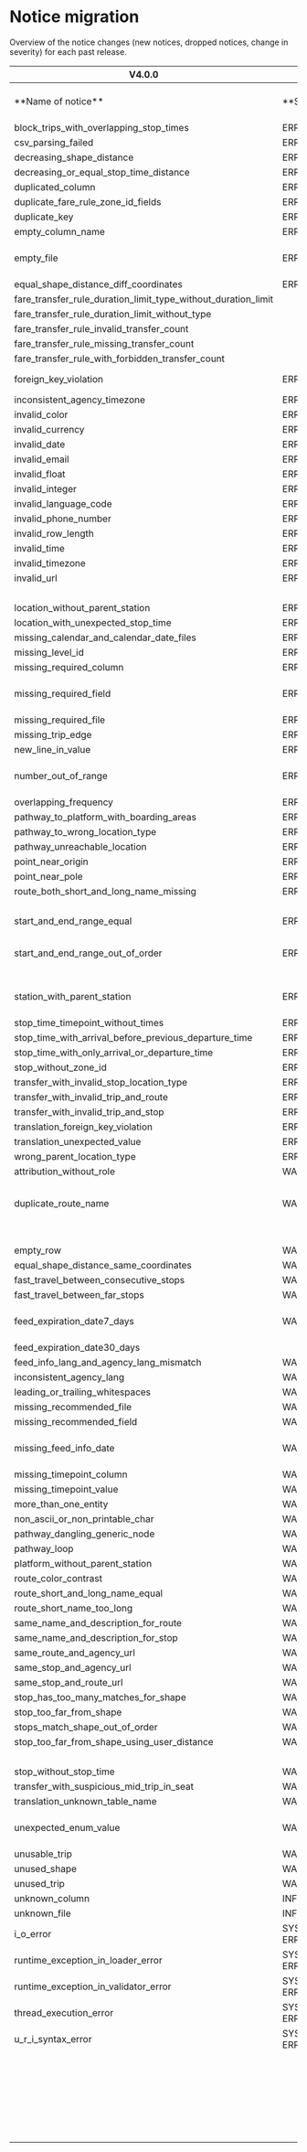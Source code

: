 # Notice migration

Overview of the notice changes (new notices, dropped notices, change in severity) for each past release. 

| V4.0.0                                                        |                  | V3.0.1                                                |                  | V3.0.0                                                |                  | V2.0.0                                                |                  | V1.0.0                 |
| ------------------------------------------------------------- | ---------------- | ----------------------------------------------------- | ---------------- | ----------------------------------------------------- | ---------------- | ----------------------------------------------------- | ---------------- | ---------------------- |
| \*\*Name of notice\*\*                                        | \*\*Severity\*\* | \*\*Name of notice\*\*                                | \*\*Severity\*\* | \*\*Name of notice\*\*                                | \*\*Severity\*\* | \*\*Name of notice\*\*                                | \*\*Severity\*\* | \*\*Name of notice\*\* |
| block_trips_with_overlapping_stop_times                       | ERROR            | block_trips_with_overlapping_stop_times               | ERROR            | block_trips_with_overlapping_stop_times               | ERROR            | block_trips_with_overlapping_stop_times               | ERROR            | E054                   |
| csv_parsing_failed                                            | ERROR            | csv_parsing_failed                                    | ERROR            | csv_parsing_failed                                    | ERROR            | csv_parsing_failed                                    | ERROR            |                        |
| decreasing_shape_distance                                     | ERROR            | decreasing_shape_distance                             | ERROR            | decreasing_or_equal_Shape_distance_notice             | ERROR            | decreasing_or_equal_Shape_distance_notice             | ERROR            | E058                   |
| decreasing_or_equal_stop_time_distance                        | ERROR            | decreasing_or_equal_stop_time_distance                | ERROR            | decreasing_or_equal_stop_time_distance                | ERROR            | decreasing_or_equal_stop_time_distance                | ERROR            | E057                   |
| duplicated_column                                             | ERROR            | duplicated_column                                     | ERROR            | duplicated_column                                     | ERROR            | duplicated_column                                     | ERROR            |                        |
| duplicate_fare_rule_zone_id_fields                            | ERROR            | duplicate_fare_rule_zone_id_fields                    | ERROR            | duplicate_fare_rule_zone_id_fields                    | ERROR            | duplicate_fare_rule_zone_id_fields                    | ERROR            |                        |
| duplicate_key                                                 | ERROR            | duplicate_key                                         | ERROR            | duplicate_key                                         | ERROR            | duplicate_key                                         | ERROR            |                        |
| empty_column_name                                             | ERROR            | empty_column_name                                     | ERROR            | empty_column_name                                     | ERROR            |                                                       |                  |                        |
| empty_file                                                    | ERROR            | empty_file                                            | ERROR            | empty_file                                            | ERROR            | empty_file                                            | ERROR            | E047 and W012          |
| equal_shape_distance_diff_coordinates                         | ERROR            | equal_shape_distance_diff_coordinates                 | ERROR            |                                                       |                  |                                                       |                  |                        |
| fare_transfer_rule_duration_limit_type_without_duration_limit |                  |                                                       |                  |                                                       |                  |                                                       |                  |                        |
| fare_transfer_rule_duration_limit_without_type                |                  |                                                       |                  |                                                       |                  |                                                       |                  |                        |
| fare_transfer_rule_invalid_transfer_count                     |                  |                                                       |                  |                                                       |                  |                                                       |                  |                        |
| fare_transfer_rule_missing_transfer_count                     |                  |                                                       |                  |                                                       |                  |                                                       |                  |                        |
| fare_transfer_rule_with_forbidden_transfer_count              |                  |                                                       |                  |                                                       |                  |                                                       |                  |                        |
| foreign_key_violation                                         | ERROR            | foreign_key_violation                                 | ERROR            | foreign_key_violation                                 | ERROR            | foreign_key_violation                                 | ERROR            | E033 to E037           |
| inconsistent_agency_timezone                                  | ERROR            | inconsistent_agency_timezone                          | ERROR            | inconsistent_agency_timezone                          | ERROR            | inconsistent_agency_timezone                          | ERROR            | E030                   |
| invalid_color                                                 | ERROR            | invalid_color                                         | ERROR            | invalid_color                                         | ERROR            | invalid_color                                         | ERROR            | E014                   |
| invalid_currency                                              | ERROR            | invalid_currency                                      | ERROR            | invalid_currency                                      | ERROR            | invalid_currency                                      | ERROR            | E018                   |
| invalid_date                                                  | ERROR            | invalid_date                                          | ERROR            | invalid_date                                          | ERROR            | invalid_date                                          | ERROR            | E017                   |
| invalid_email                                                 | ERROR            | invalid_email                                         | ERROR            | invalid_email                                         | ERROR            | invalid_email                                         | ERROR            | E023                   |
| invalid_float                                                 | ERROR            | invalid_float                                         | ERROR            | invalid_float                                         | ERROR            | invalid_float                                         | ERROR            | E006                   |
| invalid_integer                                               | ERROR            | invalid_integer                                       | ERROR            | invalid_integer                                       | ERROR            | invalid_integer                                       | ERROR            | E005                   |
| invalid_language_code                                         | ERROR            | invalid_language_code                                 | ERROR            | invalid_language_code                                 | ERROR            | invalid_language_code                                 | ERROR            | E022                   |
| invalid_phone_number                                          | ERROR            | invalid_phone_number                                  | ERROR            | invalid_phone_number                                  | ERROR            | invalid_phone_number                                  | ERROR            |                        |
| invalid_row_length                                            | ERROR            | invalid_row_length                                    | ERROR            | invalid_row_length                                    | ERROR            | invalid_row_length                                    | ERROR            | E004                   |
| invalid_time                                                  | ERROR            | invalid_time                                          | ERROR            | invalid_time                                          | ERROR            | invalid_time                                          | ERROR            | E016                   |
| invalid_timezone                                              | ERROR            | invalid_timezone                                      | ERROR            | invalid_timezone                                      | ERROR            | invalid_timezone                                      | ERROR            | E013                   |
| invalid_url                                                   | ERROR            | invalid_url                                           | ERROR            | invalid_url                                           | ERROR            | invalid_url                                           | ERROR            | E012                   |
|                                                               |                  |                                                       |                  |                                                       |                  | leading_or_trailing_whitespaces                       | ERROR            |                        |
| location_without_parent_station                               | ERROR            | location_without_parent_station                       | ERROR            | location_without_parent_station                       | ERROR            | location_without_parent_station                       | ERROR            |                        |
| location_with_unexpected_stop_time                            | ERROR            | location_with_unexpected_stop_time                    | ERROR            | location_with_unexpected_stop_time                    | ERROR            |                                                       |                  |                        |
| missing_calendar_and_calendar_date_files                      | ERROR            | missing_calendar_and_calendar_date_files              | ERROR            | missing_calendar_and_calendar_date_files              | ERROR            | missing_calendar_and_calendar_date_files              | ERROR            | E056                   |
| missing_level_id                                              | ERROR            | missing_level_id                                      | ERROR            | missing_level_id                                      | ERROR            |                                                       |                  |                        |
| missing_required_column                                       | ERROR            | missing_required_column                               | ERROR            | missing_required_column                               | ERROR            | missing_required_column                               | ERROR            | E001                   |
| missing_required_field                                        | ERROR            | missing_required_field                                | ERROR            | missing_required_field                                | ERROR            | missing_required_field                                | ERROR            | E015 and E029          |
| missing_required_file                                         | ERROR            | missing_required_file                                 | ERROR            | missing_required_file                                 | ERROR            | missing_required_file                                 | ERROR            | E003                   |
| missing_trip_edge                                             | ERROR            | missing_trip_edge                                     | ERROR            | missing_trip_edge                                     | ERROR            | missing_trip_edge                                     | ERROR            | E044                   |
| new_line_in_value                                             | ERROR            | new_line_in_value                                     | ERROR            | new_line_in_value                                     | ERROR            | new_line_in_value                                     | ERROR            |                        |
| number_out_of_range                                           | ERROR            | number_out_of_range                                   | ERROR            | number_out_of_range                                   | ERROR            | number_out_of_range                                   | ERROR            | E010 and E011          |
| overlapping_frequency                                         | ERROR            | overlapping_frequency                                 | ERROR            | overlapping_frequency                                 | ERROR            | overlapping_frequency                                 | ERROR            | E053                   |
| pathway_to_platform_with_boarding_areas                       | ERROR            | pathway_to_platform_with_boarding_areas               | ERROR            | pathway_to_platform_with_boarding_areas               | ERROR            |                                                       |                  |                        |
| pathway_to_wrong_location_type                                | ERROR            | pathway_to_wrong_location_type                        | ERROR            | pathway_to_wrong_location_type                        | ERROR            |                                                       |                  |                        |
| pathway_unreachable_location                                  | ERROR            | pathway_unreachable_location                          | ERROR            | pathway_unreachable_location                          | ERROR            |                                                       |                  |                        |
| point_near_origin                                             | ERROR            | point_near_origin                                     | ERROR            | point_near_origin                                     | ERROR            | point_near_origin                                     | ERROR            |                        |
| point_near_pole                                               | ERROR            | point_near_pole                                       | ERROR            | point_near_pole                                       | ERROR            | point_near_pole                                       | ERROR            |                        |
| route_both_short_and_long_name_missing                        | ERROR            | route_both_short_and_long_name_missing                | ERROR            | route_both_short_and_long_name_missing                | ERROR            | route_both_short_and_long_name_missing                | ERROR            | E027                   |
|                                                               |                  |                                                       |                  |                                                       |                  | same_name_and_description_for_route                   | ERROR            | E024                   |
| start_and_end_range_equal                                     | ERROR            | start_and_end_range_equal                             | ERROR            | start_and_end_range_equal                             | ERROR            | start_and_end_range_equal                             | ERROR            | E032                   |
| start_and_end_range_out_of_order                              | ERROR            | start_and_end_range_out_of_order                      | ERROR            | start_and_end_range_out_of_order                      | ERROR            | start_and_end_range_out_of_order                      | ERROR            | E039, E045 and E048    |
| station_with_parent_station                                   | ERROR            | station_with_parent_station                           | ERROR            | station_with_parent_station                           | ERROR            | station_with_parent_station                           | ERROR            | E041 and E042          |
| stop_time_timepoint_without_times                             | ERROR            | stop_time_timepoint_without_times                     | ERROR            | stop_time_timepoint_without_times                     | ERROR            | stop_time_timepoint_without_times                     | WARNING          | E019                   |
| stop_time_with_arrival_before_previous_departure_time         | ERROR            | stop_time_with_arrival_before_previous_departure_time | ERROR            | stop_time_with_arrival_before_previous_departure_time | ERROR            | stop_time_with_arrival_before_previous_departure_time | ERROR            | E049                   |
| stop_time_with_only_arrival_or_departure_time                 | ERROR            | stop_time_with_only_arrival_or_departure_time         | ERROR            | stop_time_with_only_arrival_or_departure_time         | ERROR            | stop_time_with_only_arrival_or_departure_time         | ERROR            |                        |
| stop_without_zone_id                                          | ERROR            | stop_without_zone_id                                  | ERROR            | stop_without_zone_id                                  | ERROR            |                                                       |                  |                        |
| transfer_with_invalid_stop_location_type                      | ERROR            |                                                       |                  |                                                       |                  |                                                       |                  |                        |
| transfer_with_invalid_trip_and_route                          | ERROR            |                                                       |                  |                                                       |                  |                                                       |                  |                        |
| transfer_with_invalid_trip_and_stop                           | ERROR            |                                                       |                  |                                                       |                  |                                                       |                  |                        |
| translation_foreign_key_violation                             | ERROR            | translation_foreign_key_violation                     | ERROR            | translation_foreign_key_violation                     | ERROR            |                                                       |                  |                        |
| translation_unexpected_value                                  | ERROR            | translation_unexpected_value                          | ERROR            | translation_unexpected_value                          | ERROR            |                                                       |                  |                        |
| wrong_parent_location_type                                    | ERROR            | wrong_parent_location_type                            | ERROR            | wrong_parent_location_type                            | ERROR            | wrong_parent_location_type                            | ERROR            |                        |
| attribution_without_role                                      | WARNING          | attribution_without_role                              | WARNING          | attribution_without_role                              | WARNING          | attribution_without_role                              | WARNING          | E019                   |
| duplicate_route_name                                          | WARNING          | duplicate_route_name                                  | WARNING          | duplicate_route_name                                  | WARNING          | duplicate_route_name                                  | WARNING          | W014, W015 and W016    |
|                                                               |                  |                                                       |                  |                                                       |                  | empty_column_name                                     | WARNING          | E043                   |
| empty_row                                                     | WARNING          | empty_row                                             | WARNING          | empty_row                                             | WARNING          | empty_row                                             | WARNING          |                        |
| equal_shape_distance_same_coordinates                         | WARNING          | equal_shape_distance_same_coordinates                 | WARNING          |                                                       |                  |                                                       |                  |                        |
| fast_travel_between_consecutive_stops                         | WARNING          | fast_travel_between_consecutive_stops                 | WARNING          | fast_travel_between_consecutive_stops                 | WARNING          |                                                       |                  |                        |
| fast_travel_between_far_stops                                 | WARNING          | fast_travel_between_far_stops                         | WARNING          | fast_travel_between_far_stops                         | WARNING          |                                                       |                  |                        |
| feed_expiration_date7_days                                    | WARNING          | feed_expiration_date                                  | WARNING          | feed_expiration_date                                  | WARNING          | feed_expiration_date                                  | WARNING          | E040 and W009          |
| feed_expiration_date30_days                                   |                  |                                                       |                  |                                                       |                  |                                                       |                  |                        |
| feed_info_lang_and_agency_lang_mismatch                       | WARNING          | feed_info_lang_and_agency_lang_mismatch               | WARNING          | feed_info_lang_and_agency_lang_mismatch               | WARNING          | feed_info_lang_and_agency_lang_mismatch               | WARNING          | E055                   |
| inconsistent_agency_lang                                      | WARNING          | inconsistent_agency_lang                              | WARNING          | inconsistent_agency_lang                              | WARNING          | inconsistent_agency_lang                              | WARNING          |                        |
| leading_or_trailing_whitespaces                               | WARNING          | leading_or_trailing_whitespaces                       | WARNING          | leading_or_trailing_whitespaces                       | WARNING          |                                                       |                  |                        |
| missing_recommended_file                                      | WARNING          |                                                       |                  |                                                       |                  |                                                       |                  |                        |
| missing_recommended_field                                     | WARNING          |                                                       |                  |                                                       |                  |                                                       |                  |                        |
| missing_feed_info_date                                        | WARNING          | missing_feed_info_date                                | WARNING          | missing_feed_info_date                                | WARNING          | missing_feed_info_date                                | WARNING          | W010 and W011          |
| missing_timepoint_column                                      | WARNING          | missing_timepoint_column                              | WARNING          | missing_timepoint_column                              | WARNING          |                                                       |                  |                        |
| missing_timepoint_value                                       | WARNING          | missing_timepoint_value                               | WARNING          | missing_timepoint_value                               | WARNING          |                                                       |                  |                        |
| more_than_one_entity                                          | WARNING          | more_than_one_entity                                  | WARNING          | more_than_one_entity                                  | WARNING          | more_than_one_entity                                  | WARNING          | E020                   |
| non_ascii_or_non_printable_char                               | WARNING          | non_ascii_or_non_printable_char                       | WARNING          | non_ascii_or_non_printable_char                       | WARNING          | non_ascii_or_non_printable_char                       | WARNING          | W003                   |
| pathway_dangling_generic_node                                 | WARNING          | pathway_dangling_generic_node                         | WARNING          | pathway_dangling_generic_node                         | WARNING          |                                                       |                  |                        |
| pathway_loop                                                  | WARNING          | pathway_loop                                          | WARNING          | pathway_loop                                          | WARNING          |                                                       |                  |                        |
| platform_without_parent_station                               | WARNING          | platform_without_parent_station                       | WARNING          | platform_without_parent_station                       | WARNING          | platform_without_parent_station                       | WARNING          |                        |
| route_color_contrast                                          | WARNING          | route_color_contrast                                  | WARNING          | route_color_contrast                                  | WARNING          | route_color_contrast                                  | WARNING          | E025                   |
| route_short_and_long_name_equal                               | WARNING          | route_short_and_long_name_equal                       | WARNING          | route_short_and_long_name_equal                       | WARNING          | route_short_and_long_name_equal                       | WARNING          | E028                   |
| route_short_name_too_long                                     | WARNING          | route_short_name_too_long                             | WARNING          | route_short_name_too_long                             | WARNING          | route_short_name_too_long                             | WARNING          | W005                   |
| same_name_and_description_for_route                           | WARNING          | same_name_and_description_for_route                   | WARNING          | same_name_and_description_for_route                   | WARNING          |                                                       |                  |                        |
| same_name_and_description_for_stop                            | WARNING          | same_name_and_description_for_stop                    | WARNING          | same_name_and_description_for_stop                    | WARNING          |                                                       |                  |                        |
| same_route_and_agency_url                                     | WARNING          | same_route_and_agency_url                             | WARNING          | same_route_and_agency_url                             | WARNING          |                                                       |                  |                        |
| same_stop_and_agency_url                                      | WARNING          | same_stop_and_agency_url                              | WARNING          | same_stop_and_agency_url                              | WARNING          |                                                       |                  |                        |
| same_stop_and_route_url                                       | WARNING          | same_stop_and_route_url                               | WARNING          | same_stop_and_route_url                               | WARNING          |                                                       |                  |                        |
| stop_has_too_many_matches_for_shape                           | WARNING          | stop_has_too_many_matches_for_shape                   | WARNING          | stop_has_too_many_matches_for_shape                   | WARNING          |                                                       |                  |                        |
| stop_too_far_from_shape                                       | WARNING          | stop_too_far_from_shape                               | WARNING          | stop_too_far_from_shape                               | WARNING          | stop_too_far_from_shape                               | WARNING          | E052                   |
| stops_match_shape_out_of_order                                | WARNING          | stops_match_shape_out_of_order                        | WARNING          | stops_match_shape_out_of_order                        | WARNING          |                                                       | WARNING          |                        |
| stop_too_far_from_shape_using_user_distance                   | WARNING          | stop_too_far_from_shape_using_user_distance           | WARNING          | stop_too_far_from_shape_using_user_distance           | WARNING          |                                                       |                  |                        |
|                                                               |                  |                                                       |                  |                                                       |                  | too_fast_travel                                       | WARNING          | E046                   |
| stop_without_stop_time                                        | WARNING          | stop_without_stop_time                                | WARNING          | stop_without_stop_time                                | WARNING          |                                                       |                  |                        |
| transfer_with_suspicious_mid_trip_in_seat                     | WARNING          |                                                       |                  |                                                       |                  |                                                       |                  |                        |
| translation_unknown_table_name                                | WARNING          | translation_unknown_table_name                        | WARNING          | translation_unknown_table_name                        | WARNING          |                                                       |                  |                        |
| unexpected_enum_value                                         | WARNING          | unexpected_enum_value                                 | WARNING          | unexpected_enum_value                                 | WARNING          | unexpected_enum_value                                 | WARNING          | E021 and E026          |
| unusable_trip                                                 | WARNING          | unusable_trip                                         | WARNING          | unusable_trip                                         | WARNING          | unusable_trip                                         | WARNING          | E051                   |
| unused_shape                                                  | WARNING          | unused_shape                                          | WARNING          | unused_shape                                          | WARNING          | unused_shape                                          | WARNING          | E038                   |
| unused_trip                                                   | WARNING          | unused_trip                                           | WARNING          | unused_trip                                           | WARNING          | unused_trip                                           | WARNING          |                        |
| unknown_column                                                | INFO             | unknown_column                                        | INFO             | unknown_column                                        | INFO             | unknown_column                                        | INFO             | W002                   |
| unknown_file                                                  | INFO             | unknown_file                                          | INFO             | unknown_file                                          | INFO             | unknown_file                                          | INFO             | W004                   |
| i_o_error                                                     | SYSTEM ERROR     | i_o_error                                             | SYSTEM ERROR     | i_o_error                                             | SYSTEM ERROR     | i_o_error                                             | SYSTEM ERROR     | E008                   |
| runtime_exception_in_loader_error                             | SYSTEM ERROR     | runtime_exception_in_loader_error                     | SYSTEM ERROR     | runtime_exception_in_loader_error                     | SYSTEM ERROR     | runtime_exception_in_loader_error                     | SYSTEM ERROR     | E060                   |
| runtime_exception_in_validator_error                          | SYSTEM ERROR     | runtime_exception_in_validator_error                  | SYSTEM ERROR     | runtime_exception_in_validator_error                  | SYSTEM ERROR     | runtime_exception_in_validator_error                  | SYSTEM ERROR     | E061                   |
| thread_execution_error                                        | SYSTEM ERROR     | thread_execution_error                                | SYSTEM ERROR     | thread_execution_error                                | SYSTEM ERROR     |                                                       |                  |                        |
| u_r_i_syntax_error                                            | SYSTEM ERROR     | u_r_i_syntax_error                                    | SYSTEM ERROR     | u_r_i_syntax_error                                    | SYSTEM ERROR     | u_r_i_syntax_error                                    | SYSTEM ERROR     | E007                   |
|                                                               |                  |                                                       |                  |                                                       |                  | dropped notice                                        |                  | W006                   |
|                                                               |                  |                                                       |                  |                                                       |                  | dropped notice                                        |                  | W007                   |
|                                                               |                  |                                                       |                  |                                                       |                  | dropped notice                                        |                  | W008                   |
|                                                               |                  |                                                       |                  |                                                       |                  | dropped notice                                        |                  | W001                   |
|                                                               |                  |                                                       |                  |                                                       |                  | dropped notice                                        |                  | E059                   |
|                                                               |                  |                                                       |                  |                                                       |                  | dropped notice                                        |                  | E031                   |
